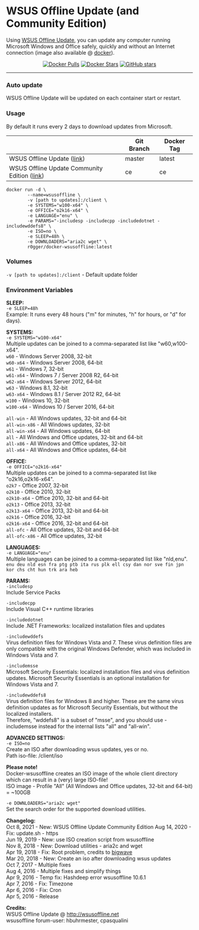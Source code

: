 # WSUS Offline Update (and Community Edition)

Using [WSUS Offline Update](http://wsusoffline.net/), you can update any computer running Microsoft Windows and Office safely, quickly and without an Internet connection (image also available @ [docker](https://hub.docker.com/r/r0gger/docker-wsusoffline/)).   

<p align="center">
<a href="https://hub.docker.com/r/r0gger/docker-wsusoffline"><img alt="Docker Pulls" src="https://img.shields.io/docker/pulls/r0gger/docker-wsusoffline"/></a>
<a href="https://hub.docker.com/r/r0gger/docker-wsusoffline"><img alt="Docker Stars" src="https://img.shields.io/docker/stars/r0gger/docker-wsusoffline"/></a>  
<a href="https://github.com/R0GGER/docker-wsusoffline"><img alt="GitHub stars" src="https://img.shields.io/github/stars/r0gger/docker-wsusoffline?style=social"></a>         
</p>  

-----------

### Auto update
WSUS Offline Update will be updated on each container start or restart.     

### Usage
By default it runs every 2 days to download updates from Microsoft.   

|  | Git Branch | Docker Tag |
| --- | --- | --- |
| WSUS Offline Update ([link](https://www.wsusoffline.net/ "WSUS Offline Update")) | master | latest |
| WSUS Offline Update Community Edition ([link](https://gitlab.com/wsusoffline/wsusoffline "WSUS Offline Update")) | ce  | ce  |

```
docker run -d \
        --name=wsusoffline \
        -v [path to updates]:/client \
        -e SYSTEMS="w100-x64" \
        -e OFFICE="o2k16-x64" \
        -e LANGUAGE="enu" \
        -e PARAMS="-includesp -includecpp -includedotnet -includewddefs8" \
        -e ISO=no \
        -e SLEEP=48h \
        -e DOWNLOADERS="aria2c wget" \
        r0gger/docker-wsusoffline:latest
```

### Volumes 
`-v [path to updates]:/client` - Default update folder

### Environment Variables
**SLEEP:**  
`-e SLEEP=48h`    
Example: It runs every 48 hours ("m" for minutes, "h" for hours, or "d" for days).

**SYSTEMS:**  
`-e SYSTEMS="w100-x64"`   
Multiple updates can be joined to a comma-separated list like "w60,w100-x64".   
`w60` - Windows Server 2008, 32-bit  
`w60-x64` - Windows Server 2008, 64-bit  
`w61` - Windows 7, 32-bit  
`w61-x64` - Windows 7 / Server 2008 R2, 64-bit  
`w62-x64` - Windows Server 2012, 64-bit  
`w63` - Windows 8.1, 32-bit  
`w63-x64` - Windows 8.1 / Server 2012 R2, 64-bit  
`w100` - Windows 10, 32-bit  
`w100-x64` - Windows 10 / Server 2016, 64-bit   

`all-win` - All Windows updates, 32-bit and 64-bit   
`all-win-x86` - All Windows updates, 32-bit   
`all-win-x64` - All Windows updates, 64-bit   
`all` - All Windows and Office updates, 32-bit and 64-bit   
`all-x86` - All Windows and Office updates, 32-bit   
`all-x64` - All Windows and Office updates, 64-bit   

**OFFICE:**  
`-e OFFICE="o2k16-x64"`  
Multiple updates can be joined to a comma-separated list like "o2k16,o2k16-x64".   
`o2k7` - Office 2007, 32-bit  
`o2k10` - Office 2010, 32-bit  
`o2k10-x64` - Office 2010, 32-bit and 64-bit  
`o2k13` - Office 2013, 32-bit  
`o2k13-x64` - Office 2013, 32-bit and 64-bit  
`o2k16` - Office 2016, 32-bit  
`o2k16-x64` - Office 2016, 32-bit and 64-bit   
`all-ofc` - All Office updates, 32-bit and 64-bit   
`all-ofc-x86` - All Office updates, 32-bit   

**LANGUAGES:**  
`-e LANGUAGE="enu"`  
Multiple languages can be joined to a comma-separated list like "nld,enu".   
`enu deu nld esn fra ptg ptb ita rus plk ell csy dan nor sve fin jpn kor chs cht hun trk ara heb`

**PARAMS:**  
`-includesp`   
Include Service Packs

`-includecpp`   
Include Visual C++ runtime libraries

`-includedotnet`   
Include .NET Frameworks: localized installation files and updates

`-includewddefs`   
Virus definition files for Windows Vista and 7. These virus definition files are only compatible with the original Windows Defender, which was included in Windows Vista and 7.

`-includemsse`   
Microsoft Security Essentials: localized installation files and virus definition updates. Microsoft Security Essentials is an optional installation for Windows Vista and 7.

`-includewddefs8`   
Virus definition files for Windows 8 and higher. These are the same virus definition updates as for Microsoft Security Essentials, but without the localized installers.   
Therefore, "wddefs8" is a subset of "msse", and you should use -includemsse instead for the internal lists "all" and "all-win".   

**ADVANCED SETTINGS:**   
`-e ISO=no`   
Create an ISO after downloading wsus updates, yes or no.   
Path iso-file: /client/iso   
    
**Please note!**   
Docker-wsusoffline creates an ISO image of the whole client directory which can result in a (very) large ISO-file!   
ISO image - Profile "All" (All Windows and Office updates, 32-bit and 64-bit) = ~100GB   
        
`-e DOWNLOADERS="aria2c wget"`   
Set the search order for the supported download utilities.   
   
**Changelog:**  
Oct 8, 2021 - New: WSUS Offline Update Community Edition
Aug 14, 2020 - Fix: update.sh - https   
Jun 19, 2019 - New: use ISO creation script from wsusoffline  
Nov 8, 2018 - New: Download utilities - aria2c and wget   
Apr 19, 2018 - Fix: Root problem, credits to [bigwave](https://github.com/bigwave)   
Mar 20, 2018 - New: Create an iso after downloading wsus updates   
Oct 7, 2017 - Multiple fixes   
Aug 4, 2016 - Multiple fixes and simplify things  
Apr 9, 2016 - Temp fix: Hashdeep error wsusoffline 10.6.1   
Apr 7, 2016 - Fix: Timezone   
Apr 6, 2016 - Fix: Cron   
Apr 5, 2016 - Release   
    
**Credits:**   
WSUS Offline Update @ http://wsusoffline.net   
wsusoffline forum-user:  hbuhrmester, cpasqualini
